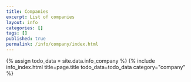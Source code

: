 ```yaml
---
title: Companies
excerpt: List of companies
layout: info
categories: []
tags: []
published: true
permalink: /info/company/index.html
---
```


{% assign todo_data = site.data.info_company %}
{% include info_index.html title=page.title todo_data=todo_data category="company" %}
